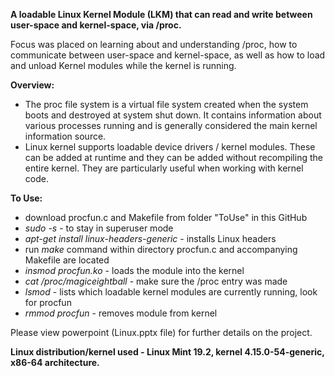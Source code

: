 <b>A loadable Linux Kernel Module (LKM) that can read and write between user-space and kernel-space, via /proc.</b>

Focus was placed on learning about and understanding /proc, how to communicate between user-space and kernel-space, as well as how to load and unload Kernel modules while the kernel is running.

<b>Overview:</b>

- The proc file system is a virtual file system created when the system boots and destroyed at system shut down. It contains information about various processes running and is generally considered the main kernel information source.
- Linux kernel supports loadable device drivers / kernel modules. These can be added at runtime and they can be added without recompiling the entire kernel. They are particularly useful when working with kernel code.

<b>To Use:</b>
- download procfun.c and Makefile from folder "ToUse" in this GitHub
- <i>sudo -s</i> - to stay in superuser mode
- <i>apt-get install linux-headers-generic</i> - installs Linux headers
- run <i>make</i> command within directory procfun.c and accompanying Makefile are located
- <i>insmod procfun.ko</i> - loads the module into the kernel
- <i>cat /proc/magiceightball</i> - make sure the /proc entry was made
- <i>lsmod</i> - lists which loadable kernel modules are currently running, look for procfun
- <i>rmmod procfun</i> - removes module from kernel

Please view powerpoint (Linux.pptx file) for further details on the project.

<b>Linux distribution/kernel used - Linux Mint 19.2, kernel 4.15.0-54-generic, x86-64 architecture.</b>
